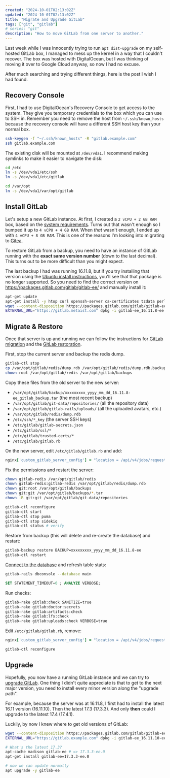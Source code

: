 ```yaml
---
created: "2024-10-01T02:13:02Z"
updated: "2024-10-01T02:13:02Z"
title: "Migrate and Upgrade GitLab"
tags: ["git", "gitlab"]
# series: "git"
description: "How to move GitLab from one server to another."
---
```


Last week while I was innocently trying to run `apt dist-upgrade` on my self-hosted GitLab box, I managed to mess up the kernel in a way that I couldn't recover. The box was hosted with DigitalOcean, but I was thinking of moving it over to Google Cloud anyway, so now I had no excuse.

After much searching and trying different things, here is the post I wish I had found.

## Recovery Console

First, I had to use DigitalOcean's Recovery Console to get access to the system. They give you temporary credentials to the box which you can use to SSH in. Remember you need to remove the host from `~/.ssh/known_hosts` because the recovery console will have a different SSH host key than your normal box.

```bash
ssh-keygen -f "~/.ssh/known_hosts" -R "gitlab.example.com"
ssh gitlab.example.com
```

The existing disk will be mounted at `/dev/vda1`. I recommend making symlinks to make it easier to navigate the disk:

```bash
cd /etc
ln -s /dev/vda1/etc/ssh
ln -s /dev/vda1/etc/gitlab

cd /var/opt
ln -s /dev/vda1/var/opt/gitlab
```

## Install GitLab

Let's setup a new GitLab instance. At first, I created a `2 vCPU + 2 GB RAM` box, based on the [system requirements](https://docs.gitlab.com/ee/install/requirements.html). Turns out that wasn't enough so I bumped it up to `4 vCPU + 4 GB RAM`. When _that_ wasn't enough, I ended up with `4 vCPU + 8 GB RAM`. This is one of the reasons I'm looking into migrating to [Gitea](https://about.gitea.com/).

To restore GitLab from a backup, you need to have an instance of GitLab running with the **exact same version number** (down to the last decimal). This turns out to be more difficult than you might expect.

The last backup I had was running 16.11.8, but if you try installing that version using the [Ubuntu install instructions](https://about.gitlab.com/install/#ubuntu), you'll see that that package is no longer supported. So you need to find the correct version on https://packages.gitlab.com/gitlab/gitlab-ee/ and manually install it:

```bash
apt-get update
apt-get install -y htop curl openssh-server ca-certificates tzdata perl
wget --content-disposition https://packages.gitlab.com/gitlab/gitlab-ee/packages/ubuntu/jammy/gitlab-ee_16.11.8-ee.0_amd64.deb/download.deb
EXTERNAL_URL="https://gitlab.metaist.com" dpkg -i gitlab-ee_16.11.8-ee.0_amd64.deb
```

## Migrate & Restore

Once that server is up and running we can follow the instructions for [GitLab migration](https://docs.gitlab.com/ee/administration/backup_restore/migrate_to_new_server.html) and the [GitLab restoration](https://docs.gitlab.com/ee/administration/backup_restore/restore_gitlab.html).

First, stop the current server and backup the redis dump.

```bash
gitlab-ctl stop
cp /var/opt/gitlab/redis/dump.rdb /var/opt/gitlab/redis/dump.rdb.backup
chown root /var/opt/gitlab/redis /var/opt/gitlab/backups
```

Copy these files from the old server to the new server:

- `/var/opt/gitlab/backup/xxxxxxxxx_yyyy_mm_dd_16.11.8-ee_gitlab_backup.tar` (the most recent backup)
- `/var/opt/gitlab/git-data/repositories/` (all the repository data)
- `/var/opt/gitlab/gitlab-rails/uploads/` (all the uploaded avatars, etc.)
- `/var/opt/gitlab/redis/dump.rdb`
- `/etc/ssh/*_key` (the server SSH keys)
- `/etc/gitlab/gitlab-secrets.json`
- `/etc/gitlab/ssl/*`
- `/etc/gitlab/trusted-certs/*`
- `/etc/gitlab/gitlab.rb`

On the new server, edit `/etc/gitlab/gitlab.rb` and add:

```ruby
nginx['custom_gitlab_server_config'] = "location = /api/v4/jobs/request {\n deny all;\n return 503;\n }\n"
```

Fix the permissions and restart the server:

```bash
chown gitlab-redis /var/opt/gitlab/redis
chown gitlab-redis:gitlab-redis /var/opt/gitlab/redis/dump.rdb
chown git:root /var/opt/gitlab/backups
chown git:git /var/opt/gitlab/backups/*.tar
chown -R git:git /var/opt/gitlab/git-data/repositories

gitlab-ctl reconfigure
gitlab-ctl start
gitlab-ctl stop puma
gitlab-ctl stop sidekiq
gitlab-ctl status # verify
```

Restore from backup (this will delete and re-create the database) and restart:

```bash
gitlab-backup restore BACKUP=xxxxxxxxx_yyyy_mm_dd_16.11.8-ee
gitlab-ctl restart
```

[Connect to the database](https://docs.gitlab.com/omnibus/settings/database.html#connecting-to-the-postgresql-database) and refresh table stats:

```bash
gitlab-rails dbconsole --database main
```

```sql
SET STATEMENT_TIMEOUT=0 ; ANALYZE VERBOSE;
```

Run checks:

```bash
gitlab-rake gitlab:check SANITIZE=true
gitlab-rake gitlab:doctor:secrets
gitlab-rake gitlab:artifacts:check
gitlab-rake gitlab:lfs:check
gitlab-rake gitlab:uploads:check VERBOSE=true
```

Edit `/etc/gitlab/gitlab.rb`, remove:

```ruby
nginx['custom_gitlab_server_config'] = "location = /api/v4/jobs/request {\n deny all;\n return 503;\n }\n"
```

```bash
gitlab-ctl reconfigure
```

## Upgrade

Hopefully, you now have a running GitLab instance and we can try to [upgrade GitLab](https://docs.gitlab.com/ee/update/#upgrading-to-a-new-major-version). One thing I didn't quite appreciate is that to get to the next major version, you need to install every minor version along the "upgrade path".

For example, because the server was at 16.11.8, I first had to install the latest 16.11 version (16.11.10). Then the latest 17.3 (17.3.3). And only **then** could I upgrade to the latest 17.4 (17.4.1).

Luckily, by now I knew where to get old versions of GitLab:

```bash
wget --content-disposition https://packages.gitlab.com/gitlab/gitlab-ee/packages/ubuntu/jammy/gitlab-ee_16.11.10-ee.0_amd64.deb/download.deb
EXTERNAL_URL="https://gitlab.example.com" dpkg -i gitlab-ee_16.11.10-ee.0_amd64.deb

# What's the latest 17.3?
apt-cache madison gitlab-ee # => 17.3.3-ee.0
apt-get install gitlab-ee=17.3.3-ee.0

# now we can update normally
apt upgrade -y gitlab-ee
```
